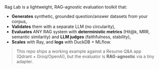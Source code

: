 Rag Lab is a lightweight, RAG-agnostic evaluation toolkit that:
- **Generates** synthetic, grounded question/answer datasets from your corpus,
- **Validates** them with a separate LLM (no circularity),
- **Evaluates** ANY RAG system with **deterministic metrics** (Hit@k, MRR, semantic similarity) and **LLM judges** (faithfulness, stability),
- **Scales** with Ray, and **logs** with DuckDB + MLflow.

> This repo ships a working example against a Resume Q&A app (Qdrant + Groq/OpenAI), but the evaluator is **RAG-agnostic** via a tiny adapter.
